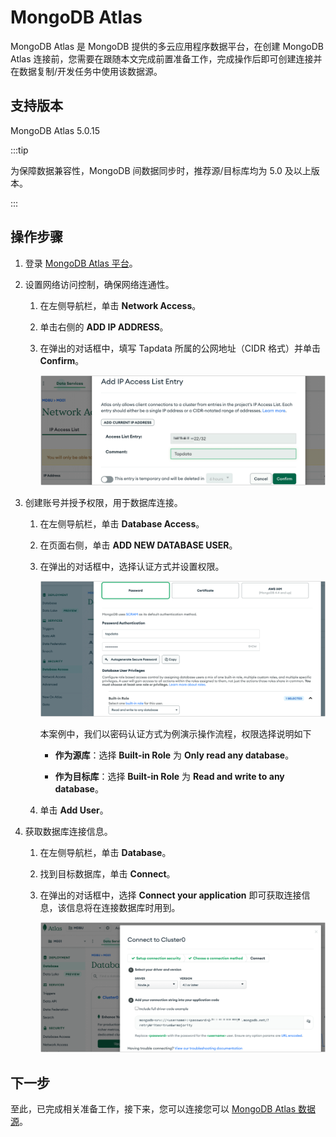 # MongoDB Atlas

MongoDB Atlas 是 MongoDB 提供的多云应用程序数据平台，在创建 MongoDB Atlas 连接前，您需要在跟随本文完成前置准备工作，完成操作后即可创建连接并在数据复制/开发任务中使用该数据源。

## 支持版本

MongoDB Atlas 5.0.15

:::tip

为保障数据兼容性，MongoDB 间数据同步时，推荐源/目标库均为 5.0 及以上版本。

:::

## 操作步骤

1. 登录 [MongoDB Atlas 平台](https://cloud.mongodb.com/v2)。

2. 设置网络访问控制，确保网络连通性。

   1. 在左侧导航栏，单击 **Network Access**。

   2. 单击右侧的 **ADD IP ADDRESS**。

   3. 在弹出的对话框中，填写 Tapdata 所属的公网地址（CIDR 格式）并单击 **Confirm**。

      ![设置网络白名单](../../images/atlas_add_ip_address.png)

3. 创建账号并授予权限，用于数据库连接。

   1. 在左侧导航栏，单击 **Database Access**。

   2. 在页面右侧，单击 **ADD NEW DATABASE USER**。

   3. 在弹出的对话框中，选择认证方式并设置权限。

      ![创建账号并授权](../../images/atlas_create_user.png)

      本案例中，我们以密码认证方式为例演示操作流程，权限选择说明如下

      * **作为源库**：选择 **Built-in Role** 为 **Only read any database**。

      * **作为目标库**：选择 **Built-in Role** 为 **Read and write to any database**。

   4. 单击 **Add User**。

4. 获取数据库连接信息。

   1. 在左侧导航栏，单击 **Database**。

   2. 找到目标数据库，单击 **Connect**。

   3. 在弹出的对话框中，选择 **Connect your application** 即可获取连接信息，该信息将在连接数据库时用到。

      ![获取连接信息](../../images/atlas_obtain_connection.png)

## 下一步

至此，已完成相关准备工作，接下来，您可以连接您可以 [MongoDB Atlas 数据源](../../user-guide/connect-database/beta/connect-mongodb-atlas.md)。